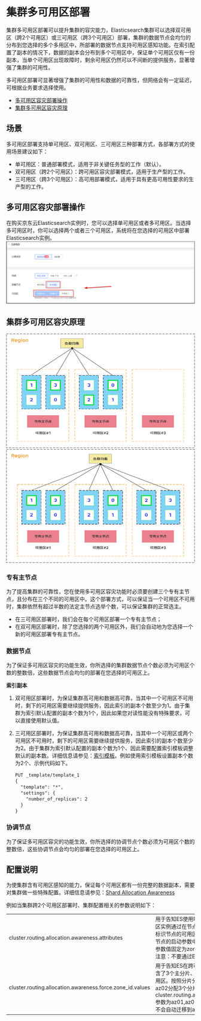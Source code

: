 # 集群多可用区部署

集群多可用区部署可以提升集群的容灾能力，Elasticsearch集群可以选择双可用区（跨2个可用区）或三可用区（跨3个可用区）部署，集群的数据节点会均匀的分布到您选择的多个多用区中，所部署的数据节点支持可用区感知功能。在索引配置了副本的情况下，数据的副本会分布到多个可用区中，保证单个可用区仅有一份副本，当单个可用区出现故障时，剩余可用区仍然可以不间断的提供服务，显著增强了集群的可用性。

多可用区部署可显著增强了集群的可用性和数据的可靠性，但网络会有一定延迟，可根据业务要求选择使用。

- [多可用区容灾部署操作](#多可用区容灾部署操作)
- [集群多可用区容灾原理](#集群多可用区容灾原理)

## 场景
多可用区部署支持单可用区、双可用区、三可用区三种部署方式，各部署方式的使用场景建议如下：
- 单可用区：普通部署模式，适用于非关键任务型的工作（默认）。
- 双可用区（跨2个可用区）：跨可用区容灾部署模式，适用于生产型的工作。
- 三可用区（跨3个可用区）：高可用部署模式，适用于具有更高可用性要求的生产型的工作。

## 多可用区容灾部署操作
在购买京东云Elasticsearch实例时，您可以选择单可用区或者多可用区。当选择多可用区时，你可以选择两个或者三个可用区，系统将在您选择的可用区中部署Elasticsearch实例。
![sdsd](../../../../image/Elasticsearch/Multi_Az/Mutli_Az_create.png)

## 集群多可用区容灾原理
![sdsd](../../../../image/Elasticsearch/Multi_Az/Mutli_Az_2Az.png)
![sdsd](../../../../image/Elasticsearch/Multi_Az/Mutli_Az_3Az.png)

### 专有主节点
为了提高集群的可靠性，您在使用多可用区容灾功能时必须要创建三个专有主节点，且分布在三个不同的可用区中。这个部署方式，可以保证当一个可用区不可用时，集群依然有超过半数的法定主节点选举个数，可以保证集群的正常选主。
- 在三可用区部署时，我们会在每个可用区部署一个专有主节点；
- 在双可用区部署时，除了您选择的两个可用区外，我们会自动地为您选择一个新的可用区部署专有主节点。

### 数据节点
为了保证多可用区容灾的功能生效，你所选择的集群数据节点个数必须为可用区个数的整数倍，这些数据节点会均匀的部署在您选择的可用区上。

**索引副本**
1. 双可用区部署时，为保证集群高可用和数据高可靠，当其中一个可用区不可用时，剩下的可用区需要继续提供服务，因此索引的副本个数至少为1。由于集群为索引默认配置的副本个数为1个，因此如果您对读性能没有特殊要求，可以直接使用默认值。
2. 三可用区部署时，为保证集群高可用和数据高可靠，当其中一个可用区或两个可用区不可用时，剩下的可用区需要继续提供服务，因此索引的副本个数至少为2。由于集群为索引默认配置的副本个数为1个、因此需要配置索引模板调整默认的副本数。详细信息请参见：[索引模板](https://www.elastic.co/guide/en/elasticsearch/reference/master/index-templates.html)。例如使用索引模板设置副本个数为2个、示例代码如下。

   ```
   PUT _template/template_1
   {
     "template": "*",
     "settings": {
       "number_of_replicas": 2
     }
   }
   ```

### 协调节点
为了保证多可用区容灾的功能生效，你所选择的协调节点个数必须为可用区个数的整数倍，这些协调节点会均匀的部署在您选择的可用区上。

## 配置说明

为使集群含有可用区感知的能力，保证每个可用区都有一份完整的数据副本，需要对集群做一些特殊配置。详细信息请参见：[Shard Allocation Awareness](https://www.elastic.co/guide/en/elasticsearch/reference/master/modules-cluster.html#shard-allocation-awareness)

例如当集群跨2个可用区部署时、集群配置相关的参数说明如下：

|                                                           |                                                              |           |
| --------------------------------------------------------- | ------------------------------------------------------------ | --------- |
| cluster.routing.allocation.awareness.attributes           | 用于告知ES使用哪些节点属性设置分片的分配策略。跨可用区实例通过在节点的启动参数中加入Enode.attr.zone_id、来标识节点的可用区(例如某个节点部署在az01可用区、则在该节点的启动参数中加入`-Enode.attr.zone_id=az01)`，因此该参数值固定为zone_id。<br />注意：不要通过ES API修改此参数值、否则会引起异常 | zone_id   |
| cluster.routing.allocation.awareness.force.zone_id.values | 用于告知ES在跨可用区部署时强制均分shard。假设索引中包含了3个主分片、1个副本、并且部署在az01和az02两个可用区。按照分片分配策略、系统会在az01分配3个分片、在az02分配3个分片。如果指定了cluster.routing.allocation.awareness.force.zone_id.values参数为az01,az02、当az02不可用时、该可用区的3个分片不会自动迁移到az01。 | az01,az02 |


